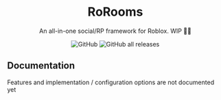 <h1 align="center">
  RoRooms
</h1>

<p align="center">
  An all-in-one social/RP framework for Roblox. WIP 🚧🚧
</p>

<p align="center">
  <img alt="GitHub" src="https://img.shields.io/github/license/imcyff/rorooms">
  <img alt="GitHub all releases" src="https://img.shields.io/github/downloads/imcyff/rorooms/total">
</p>

## Documentation

Features and implementation / configuration options are not documented yet
